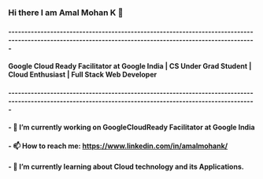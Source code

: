 ### Hi there I am Amal Mohan K 👋
#### ---------------------------------------------------------------------------------------------------------------------------------------------------------
#### Google Cloud Ready Facilitator at Google India | CS Under Grad Student | Cloud Enthusiast | Full Stack Web Developer 
#### ---------------------------------------------------------------------------------------------------------------------------------------------------------
#### - 🔭 I’m currently working on GoogleCloudReady Facilitator at Google India
#### - 📫 How to reach me: https://www.linkedin.com/in/amalmohank/
#### - 🌱 I’m currently learning about Cloud technology and its Applications.
####
<!--
**amalmohan542/amalmohan542** is a ✨ _special_ ✨ repository because its `README.md` (this file) appears on your GitHub profile.

Here are some ideas to get you started:

- 🔭 I’m currently working on GoogleCloudReady Facilitator at Google India
- 🌱 I’m currently learning ...
- 👯 I’m looking to collaborate on ...
- 🤔 I’m looking for help with ...
- 💬 Ask me about ...
- 📫 How to reach me: https://www.linkedin.com/in/amalmohank/
- 😄 Pronouns: ...
- ⚡ Fun fact: ...
-->
